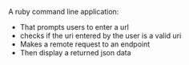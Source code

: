 A ruby command line application:
- That prompts users to enter a url
- checks if the uri entered by the user is a valid uri
- Makes a remote request to an endpoint 
- Then display a returned json data